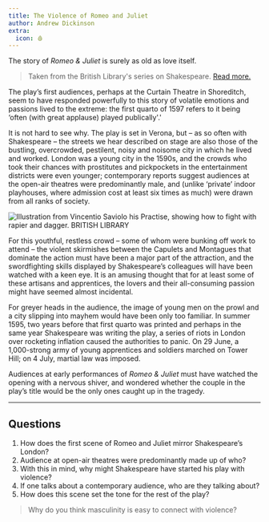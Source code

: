 ```yaml
---
title: The Violence of Romeo and Juliet
author: Andrew Dickinson
extra:
  icon: 🩸
---
```


The story of *Romeo & Juliet* is surely as old as love itself.

>[](aside-note)
> Taken from the British Library's series on Shakespeare. [Read more.](https://www.britishlibrary.cn/en/articles/the-violence-of-romeo-and-juliet/)

The play’s first audiences, perhaps at the Curtain Theatre in Shoreditch, seem to have responded powerfully to this story of volatile emotions and passions lived to the extreme: the first quarto of 1597 refers to it being ‘often (with great applause) played publically'.'

It is not hard to see why. The play is set in Verona, but – as so often with Shakespeare – the streets we hear described on stage are also those of the bustling, overcrowded, pestilent, noisy and noisome city in which he lived and worked. London was a young city in the 1590s, and the crowds who took their chances with prostitutes and pickpockets in the entertainment districts were even younger; contemporary reports suggest audiences at the open-air theatres were predominantly male, and (unlike ‘private’ indoor playhouses, where admission cost at least six times as much) were drawn from all ranks of society. 

![Illustration from Vincentio Saviolo his Practise, showing how to fight with rapier and dagger. BRITISH LIBRARY](/images/fencing-elizabethans.webp)

For this youthful, restless crowd – some of whom were bunking off work to attend – the violent skirmishes between the Capulets and Montagues that dominate the action must have been a major part of the attraction, and the swordfighting skills displayed by Shakespeare’s colleagues will have been watched with a keen eye. It is an amusing thought that for at least some of these artisans and apprentices, the lovers and their all-consuming passion might have seemed almost incidental.

For greyer heads in the audience, the image of young men on the prowl and a city slipping into mayhem would have been only too familiar. In summer 1595, two years before that first quarto was printed and perhaps in the same year Shakespeare was writing the play, a series of riots in London over rocketing inflation caused the authorities to panic. On 29 June, a 1,000-strong army of young apprentices and soldiers marched on Tower Hill; on 4 July, martial law was imposed.

Audiences at early performances of *Romeo & Juliet* must have watched the opening with a nervous shiver, and wondered whether the couple in the play’s title would be the only ones caught up in the tragedy.

---

## Questions

<task>

1. How does the first scene of Romeo and Juliet mirror Shakespeare’s London?
2. Audience at open-air theatres were predominantly made up of who?
3. With this in mind, why might Shakespeare have started his play with violence?
4. If one talks about a contemporary audience, who are they talking about?
5. How does this scene set the tone for the rest of the play?

</task>

>[](challenge) Why do you think masculinity is easy to connect with violence?
